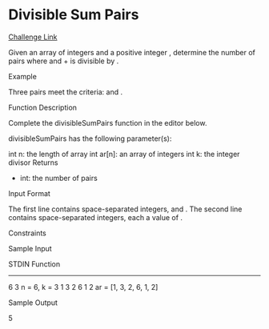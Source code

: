 # Divisible Sum Pairs
[Challenge Link](https://www.hackerrank.com/challenges/divisible-sum-pairs/problem)

Given an array of integers and a positive integer , determine the number of  pairs where  and  +  is divisible by .

Example



Three pairs meet the criteria:  and .

Function Description

Complete the divisibleSumPairs function in the editor below.

divisibleSumPairs has the following parameter(s):

int n: the length of array 
int ar[n]: an array of integers
int k: the integer divisor
Returns
- int: the number of pairs

Input Format

The first line contains  space-separated integers,  and .
The second line contains  space-separated integers, each a value of .

Constraints

Sample Input

STDIN           Function
-----           --------
6 3             n = 6, k = 3
1 3 2 6 1 2     ar = [1, 3, 2, 6, 1, 2]

Sample Output

 5